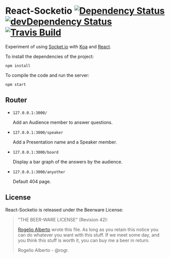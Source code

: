 React-Socketio [![Dependency Status](https://david-dm.org/rogr/react-socketio.svg)](https://david-dm.org/rogr/react-socketio)  [![devDependency Status](https://david-dm.org/rogr/react-socketio/dev-status.svg)](https://david-dm.org/rogr/react-socketio#info=devDependencies) [![Travis Build](https://api.travis-ci.org/rogr/react-socketio.svg)](https://travis-ci.org/rogr/react-socketio)
=====

Experiment of using [Socket.io](https://github.com/socketio/socket.io) with [Koa](https://github.com/koajs/koa) and [React](https://github.com/facebook/react).

To install the dependencies of the project:

```
npm install
```

To compile the code and run the server:

```
npm start
```


## Router
- `127.0.0.1:3000/`

   Add an Audience member to answer questions.

- `127.0.0.1:3000/speaker`

  Add a Presentation name and a Speaker member.

- `127.0.0.1:3000/board`

  Display a bar graph of the answers by the audience.

- `127.0.0.1:3000/anyother`

  Default 404 page.

## License

React-Socketio is released under the Beerware License:

> "THE BEER-WARE LICENSE" (Revision 42):
>
> [Rogelio Alberto](https://github.com/rogr) wrote this file.  As long as you retain this notice you
> can do whatever you want with this stuff. If we meet some day, and you think
> this stuff is worth it, you can buy me a beer in return.
>
> Rogelio Alberto - @rogr.
